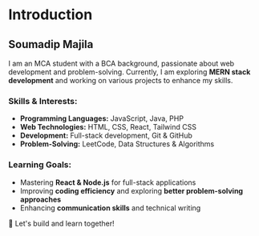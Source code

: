 # Introduction

## Soumadip Majila  

I am an MCA student with a BCA background, passionate about web development and problem-solving. Currently, I am exploring **MERN stack development** and working on various projects to enhance my skills.  

### Skills & Interests:
- **Programming Languages:** JavaScript, Java, PHP  
- **Web Technologies:** HTML, CSS, React, Tailwind CSS  
- **Development:** Full-stack development, Git & GitHub  
- **Problem-Solving:** LeetCode, Data Structures & Algorithms  

### Learning Goals:
- Mastering **React & Node.js** for full-stack applications  
- Improving **coding efficiency** and exploring **better problem-solving approaches**  
- Enhancing **communication skills** and technical writing  

🚀 Let's build and learn together!  
